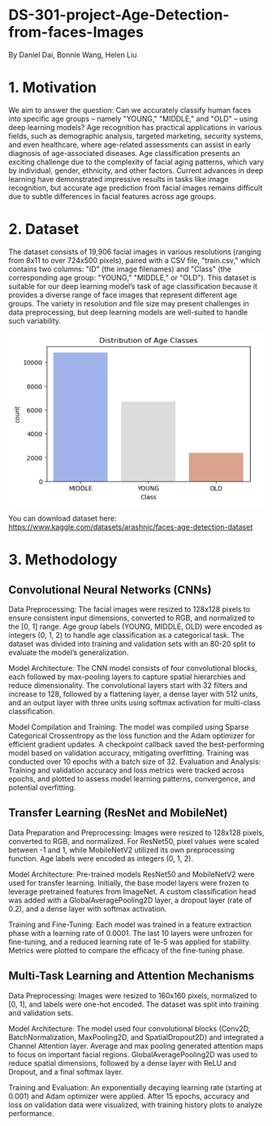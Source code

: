 # DS-301-project-Age-Detection-from-faces-Images

By Daniel Dai, Bonnie Wang, Helen Liu

# 1. Motivation

We aim to answer the question: Can we accurately classify human faces into specific age groups – namely "YOUNG," "MIDDLE," and "OLD" – using deep learning models? Age recognition has practical applications in various fields, such as demographic analysis, targeted marketing, security systems, and even healthcare, where age-related assessments can assist in early diagnosis of age-associated diseases.
Age classification presents an exciting challenge due to the complexity of facial aging patterns, which vary by individual, gender, ethnicity, and other factors. Current advances in deep learning have demonstrated impressive results in tasks like image recognition, but accurate age prediction from facial images remains difficult due to subtle differences in facial features across age groups.

# 2. Dataset
The dataset consists of 19,906 facial images in various resolutions (ranging from 8x11 to over 724x500 pixels), paired with a CSV file, "train.csv," which contains two columns: "ID" (the image filenames) and "Class" (the corresponding age group: "YOUNG," "MIDDLE," or "OLD"). This dataset is suitable for our deep learning model’s task of age classification because it provides a diverse range of face images that represent different age groups. The variety in resolution and file size may present challenges in data preprocessing, but deep learning models are well-suited to handle such variability.

![Dataset Distribution](dataset%20distribution%20plot.png)

You can download dataset here:
https://www.kaggle.com/datasets/arashnic/faces-age-detection-dataset

# 3. Methodology
## Convolutional Neural Networks (CNNs)

Data Preprocessing: The facial images were resized to 128x128 pixels to ensure
consistent input dimensions, converted to RGB, and normalized to the [0, 1] range. Age
group labels (YOUNG, MIDDLE, OLD) were encoded as integers (0, 1, 2) to handle age
classification as a categorical task. The dataset was divided into training and validation
sets with an 80-20 split to evaluate the model’s generalization.

Model Architecture: The CNN model consists of four convolutional blocks, each
followed by max-pooling layers to capture spatial hierarchies and reduce dimensionality.
The convolutional layers start with 32 filters and increase to 128, followed by a flattening
layer, a dense layer with 512 units, and an output layer with three units using softmax
activation for multi-class classification.

Model Compilation and Training: The model was compiled using Sparse Categorical
Crossentropy as the loss function and the Adam optimizer for efficient gradient updates.
A checkpoint callback saved the best-performing model based on validation accuracy,
mitigating overfitting. Training was conducted over 10 epochs with a batch size of 32.
Evaluation and Analysis: Training and validation accuracy and loss metrics were
tracked across epochs, and plotted to assess model learning patterns, convergence, and
potential overfitting.

## Transfer Learning (ResNet and MobileNet)

Data Preparation and Preprocessing: Images were resized to 128x128 pixels,
converted to RGB, and normalized. For ResNet50, pixel values were scaled between -1
and 1, while MobileNetV2 utilized its own preprocessing function. Age labels were
encoded as integers (0, 1, 2).

Model Architecture: Pre-trained models ResNet50 and MobileNetV2 were used for
transfer learning. Initially, the base model layers were frozen to leverage pretrained
features from ImageNet. A custom classification head was added with a
GlobalAveragePooling2D layer, a dropout layer (rate of 0.2), and a dense layer with
softmax activation.

Training and Fine-Tuning: Each model was trained in a feature extraction phase with
a learning rate of 0.0001. The last 10 layers were unfrozen for fine-tuning, and a reduced
learning rate of 1e-5 was applied for stability. Metrics were plotted to compare the efficacy
of the fine-tuning phase.

## Multi-Task Learning and Attention Mechanisms

Data Preprocessing: Images were resized to 160x160 pixels, normalized to [0, 1], and
labels were one-hot encoded. The dataset was split into training and validation sets.

Model Architecture: The model used four convolutional blocks (Conv2D,
BatchNormalization, MaxPooling2D, and SpatialDropout2D) and integrated a Channel
Attention layer. Average and max pooling generated attention maps to focus on
important facial regions. GlobalAveragePooling2D was used to reduce spatial dimensions,
followed by a dense layer with ReLU and Dropout, and a final softmax layer.

Training and Evaluation: An exponentially decaying learning rate (starting at 0.001)
and Adam optimizer were applied. After 15 epochs, accuracy and loss on validation data
were visualized, with training history plots to analyze performance.


